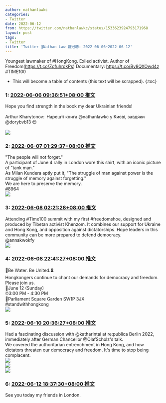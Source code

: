 ```yaml
---
author: nathanlawkc
categories:
- Twitter
date: 2022-06-12
from: https://twitter.com/nathanlawkc/status/1533623924793171968
layout: post
tags:
- Twitter
title: 'Twitter @Nathan Law 羅冠聰: 2022-06-06~2022-06-12'
---
```


Youngest lawmaker of #HongKong. Exiled activist. Author of Freedom(https://t.co/ZofuhrdkPs) Documentary: https://t.co/Bv8QXOwd4z #TIME100 

* This will become a table of contents (this text will be scrapped).
{:toc}

### 1: [2022-06-06 09:36:51+08:00 推文](https://twitter.com/nathanlawkc/status/1533623924793171968)

Hope you find strength in the book my dear Ukrainian friends!<br><br>Arthur Kharytonov: Нарешті книга @nathanlawkc у Києві, завдяки @dorybvb13 😍<br><br><img style="" src="https://pbs.twimg.com/media/FUfWx0YXsAMK-xp?format=jpg&amp;name=orig" referrerpolicy="no-referrer">

### 2: [2022-06-07 01:29:37+08:00 推文](https://twitter.com/nathanlawkc/status/1533863696425951233)

"The people will not forget."<br>A participant of June 4 rally in London wore this shirt, with an iconic picture of "tank man." <br>As Milan Kundera aptly put it, "The struggle of man against power is the struggle of memory against forgetting."<br>We are here to preserve the memory.<br>#8964<br><img style="" src="https://pbs.twimg.com/media/FUlgygyWIAMex3R?format=jpg&amp;name=orig" referrerpolicy="no-referrer">

### 3: [2022-06-08 02:21:28+08:00 推文](https://twitter.com/nathanlawkc/status/1534239130321813506)

Attending #Time100 summit with my first #freedomshoe, designed and produced by Tibetan activist Khenzom. It combines our support for Ukraine and Hong Kong, and opposition against dictatorships. Hope leaders in this community can be more prepared to defend democracy.<br>@annakwokfy<br><img style="" src="https://pbs.twimg.com/media/FUq2WXdWAAAo99F?format=jpg&amp;name=orig" referrerpolicy="no-referrer">

### 4: [2022-06-08 22:41:27+08:00 推文](https://twitter.com/nathanlawkc/status/1534546152070209538)

🏴Be Water. Be United.🎗<br>Hongkongers continue to chant our demands for democracy and freedom.<br>Please join us. <br>📆June 12 (Sunday)<br>⏰3:00 PM - 4:30 PM<br>📍Parliament Square Garden SW1P 3JX<br>#standwithhongkong<br><img style="" src="https://pbs.twimg.com/media/FUvNElpXoAANT0r?format=jpg&amp;name=orig" referrerpolicy="no-referrer">

### 5: [2022-06-10 20:36:27+08:00 推文](https://twitter.com/nathanlawkc/status/1535239467652481024)

Had a fascinating discussion with @katharintai at re:publica Berlin 2022, immediately after German Chancellor @OlafScholz's talk. <br>We covered the authoritarian entrenchment in Hong Kong, and how dictators threaten our democracy and freedom. It's time to stop being complacent.<br><img style="" src="https://pbs.twimg.com/media/FU5CWwiWIAIfrFU?format=jpg&amp;name=orig" referrerpolicy="no-referrer"><br><img style="" src="https://pbs.twimg.com/media/FU5CWwYXsAEgtuQ?format=jpg&amp;name=orig" referrerpolicy="no-referrer"><br><img style="" src="https://pbs.twimg.com/media/FU5CWwUX0AINmjB?format=jpg&amp;name=orig" referrerpolicy="no-referrer">

### 6: [2022-06-12 18:37:30+08:00 推文](https://twitter.com/nathanlawkc/status/1535934308866727936)

See you today my friends in London.

